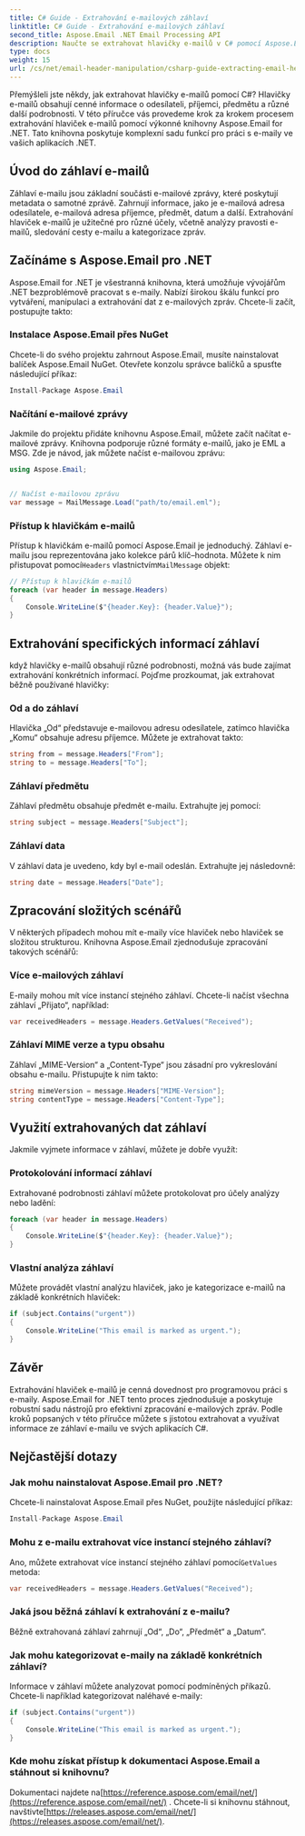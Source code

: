 ```yaml
---
title: C# Guide - Extrahování e-mailových záhlaví
linktitle: C# Guide - Extrahování e-mailových záhlaví
second_title: Aspose.Email .NET Email Processing API
description: Naučte se extrahovat hlavičky e-mailů v C# pomocí Aspose.Email for .NET. Podrobný průvodce se zdrojovým kódem pro efektivní analýzu e-mailů.
type: docs
weight: 15
url: /cs/net/email-header-manipulation/csharp-guide-extracting-email-headers/
---
```


Přemýšleli jste někdy, jak extrahovat hlavičky e-mailů pomocí C#? Hlavičky e-mailů obsahují cenné informace o odesílateli, příjemci, předmětu a různé další podrobnosti. V této příručce vás provedeme krok za krokem procesem extrahování hlaviček e-mailů pomocí výkonné knihovny Aspose.Email for .NET. Tato knihovna poskytuje komplexní sadu funkcí pro práci s e-maily ve vašich aplikacích .NET.

## Úvod do záhlaví e-mailů

Záhlaví e-mailu jsou základní součásti e-mailové zprávy, které poskytují metadata o samotné zprávě. Zahrnují informace, jako je e-mailová adresa odesílatele, e-mailová adresa příjemce, předmět, datum a další. Extrahování hlaviček e-mailů je užitečné pro různé účely, včetně analýzy pravosti e-mailů, sledování cesty e-mailu a kategorizace zpráv.

## Začínáme s Aspose.Email pro .NET

Aspose.Email for .NET je všestranná knihovna, která umožňuje vývojářům .NET bezproblémově pracovat s e-maily. Nabízí širokou škálu funkcí pro vytváření, manipulaci a extrahování dat z e-mailových zpráv. Chcete-li začít, postupujte takto:

### Instalace Aspose.Email přes NuGet

Chcete-li do svého projektu zahrnout Aspose.Email, musíte nainstalovat balíček Aspose.Email NuGet. Otevřete konzolu správce balíčků a spusťte následující příkaz:

```csharp
Install-Package Aspose.Email
```

### Načítání e-mailové zprávy

Jakmile do projektu přidáte knihovnu Aspose.Email, můžete začít načítat e-mailové zprávy. Knihovna podporuje různé formáty e-mailů, jako je EML a MSG. Zde je návod, jak můžete načíst e-mailovou zprávu:

```csharp
using Aspose.Email;


// Načíst e-mailovou zprávu
var message = MailMessage.Load("path/to/email.eml");
```

### Přístup k hlavičkám e-mailů

 Přístup k hlavičkám e-mailů pomocí Aspose.Email je jednoduchý. Záhlaví e-mailu jsou reprezentována jako kolekce párů klíč–hodnota. Můžete k nim přistupovat pomocí`Headers` vlastnictvím`MailMessage` objekt:

```csharp
// Přístup k hlavičkám e-mailů
foreach (var header in message.Headers)
{
    Console.WriteLine($"{header.Key}: {header.Value}");
}
```

## Extrahování specifických informací záhlaví

když hlavičky e-mailů obsahují různé podrobnosti, možná vás bude zajímat extrahování konkrétních informací. Pojďme prozkoumat, jak extrahovat běžně používané hlavičky:

### Od a do záhlaví

Hlavička „Od“ představuje e-mailovou adresu odesílatele, zatímco hlavička „Komu“ obsahuje adresu příjemce. Můžete je extrahovat takto:

```csharp
string from = message.Headers["From"];
string to = message.Headers["To"];
```

### Záhlaví předmětu

Záhlaví předmětu obsahuje předmět e-mailu. Extrahujte jej pomocí:

```csharp
string subject = message.Headers["Subject"];
```

### Záhlaví data

V záhlaví data je uvedeno, kdy byl e-mail odeslán. Extrahujte jej následovně:

```csharp
string date = message.Headers["Date"];
```

## Zpracování složitých scénářů

V některých případech mohou mít e-maily více hlaviček nebo hlaviček se složitou strukturou. Knihovna Aspose.Email zjednodušuje zpracování takových scénářů:

### Více e-mailových záhlaví

E-maily mohou mít více instancí stejného záhlaví. Chcete-li načíst všechna záhlaví „Přijato“, například:

```csharp
var receivedHeaders = message.Headers.GetValues("Received");
```

### Záhlaví MIME verze a typu obsahu

Záhlaví „MIME-Version“ a „Content-Type“ jsou zásadní pro vykreslování obsahu e-mailu. Přistupujte k nim takto:

```csharp
string mimeVersion = message.Headers["MIME-Version"];
string contentType = message.Headers["Content-Type"];
```

## Využití extrahovaných dat záhlaví

Jakmile vyjmete informace v záhlaví, můžete je dobře využít:

### Protokolování informací záhlaví

Extrahované podrobnosti záhlaví můžete protokolovat pro účely analýzy nebo ladění:

```csharp
foreach (var header in message.Headers)
{
    Console.WriteLine($"{header.Key}: {header.Value}");
}
```

### Vlastní analýza záhlaví

Můžete provádět vlastní analýzu hlaviček, jako je kategorizace e-mailů na základě konkrétních hlaviček:

```csharp
if (subject.Contains("urgent"))
{
    Console.WriteLine("This email is marked as urgent.");
}
```

## Závěr

Extrahování hlaviček e-mailů je cenná dovednost pro programovou práci s e-maily. Aspose.Email for .NET tento proces zjednodušuje a poskytuje robustní sadu nástrojů pro efektivní zpracování e-mailových zpráv. Podle kroků popsaných v této příručce můžete s jistotou extrahovat a využívat informace ze záhlaví e-mailu ve svých aplikacích C#.

## Nejčastější dotazy

### Jak mohu nainstalovat Aspose.Email pro .NET?

Chcete-li nainstalovat Aspose.Email přes NuGet, použijte následující příkaz:
```csharp
Install-Package Aspose.Email
```

### Mohu z e-mailu extrahovat více instancí stejného záhlaví?

Ano, můžete extrahovat více instancí stejného záhlaví pomocí`GetValues` metoda:
```csharp
var receivedHeaders = message.Headers.GetValues("Received");
```

### Jaká jsou běžná záhlaví k extrahování z e-mailu?

Běžně extrahovaná záhlaví zahrnují „Od“, „Do“, „Předmět“ a „Datum“.

### Jak mohu kategorizovat e-maily na základě konkrétních záhlaví?

Informace v záhlaví můžete analyzovat pomocí podmíněných příkazů. Chcete-li například kategorizovat naléhavé e-maily:
```csharp
if (subject.Contains("urgent"))
{
    Console.WriteLine("This email is marked as urgent.");
}
```

### Kde mohu získat přístup k dokumentaci Aspose.Email a stáhnout si knihovnu?

 Dokumentaci najdete na[https://reference.aspose.com/email/net/](https://reference.aspose.com/email/net/) . Chcete-li si knihovnu stáhnout, navštivte[https://releases.aspose.com/email/net/](https://releases.aspose.com/email/net/).